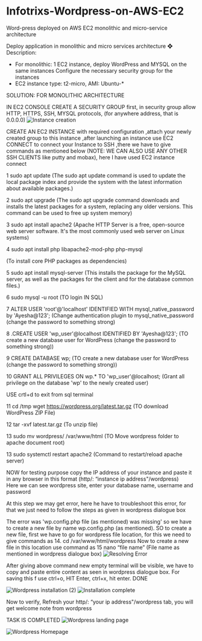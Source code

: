 # Infotrixs-Wordpress-on-AWS-EC2
Word-press deployed on AWS EC2 monolithic and micro-service architecture

Deploy application in monolithic and micro services architecture
❖ Description:
- For monolithic: 1 EC2 instance, deploy WordPress and MYSQL on the same instances
Configure the necessary security group for the instances
- EC2 instance type: t2-micro, AMI: Ubuntu-*

SOLUTION: FOR MONOLITHIC ARCHITECTURE 

IN EC2 CONSOLE CREATE A SECURITY GROUP first, in security group allow HTTP, HTTPS, SSH, MYSQL protocols, (for anywhere address, that is 0.0.0.0)
![Instance creation](https://github.com/Ayesha-SB/Infotrixs-Wordpress-on-AWS-EC2/assets/155983579/b4b75101-7732-458d-a34f-ea68c0a9284f)

CREATE AN EC2 INSTANCE with required configuration ,attach your newly created group to this instance ,after launching an instance use EC2 CONNECT  to connect your Instance to SSH ,there we have to give commands as mentioned below 
 (NOTE: WE CAN ALSO USE ANY OTHER SSH CLIENTS like putty and mobax), here I have used EC2 instance connect

1   sudo apt update 
(The sudo apt update command is used to update the local package index and provide the system with the latest information about available packages.)

2   sudo apt upgrade
(The sudo apt upgrade command downloads and installs the latest packages for a system, replacing any older versions. This command can be used to free up system memory)

3   sudo apt install apache2
(Apache HTTP Server is a free, open-source web server software. It's the most commonly used web server on Linux systems)


4 sudo apt install php libapache2-mod-php php-mysql

 (To install core PHP packages as dependencies)


5   sudo apt install mysql-server 
(This installs the package for the MySQL server, as well as the packages for the client and for the database common files.)

6   sudo mysql -u root
(TO login IN SQL)

7 ALTER USER 'root'@'localhost' IDENTIFIED WITH mysql_native_password by 'Ayesha@123';
(Change authentication plugin to mysql_native_password (change the password to something strong)


8 .CREATE USER 'wp_user'@localhost IDENTIFIED BY 'Ayesha@123';
(TO create a new database user for WordPress (change the password to something strong))

9 CREATE DATABASE wp;
(TO create a new database user for WordPress (change the password to something strong))

10 GRANT ALL PRIVILEGES ON wp.* TO 'wp_user'@localhost;
(Grant all privilege on the database 'wp' to the newly created user)

USE crtl+d to exit from sql terminal

11 cd /tmp
wget https://wordpress.org/latest.tar.gz
(TO download WordPress ZIP File)

12 tar -xvf latest.tar.gz
(To unzip file)

13 sudo mv wordpress/ /var/www/html
(TO Move wordpress folder to apache document root)

13 sudo systemctl restart apache2
(Command to restart/reload apache server)


NOW for testing purpose copy the IP address of your instance and paste it in any browser in this format (http/: “instance ip address"/wordpress)  
Here we can see wordpress site, enter your database name, username and password

At this step we may get error, here he have to troubleshoot this error, for that we just need to follow the steps as given in wordpress dialogue box

The error was  'wp.config.php file (as mentioned) was missing' so we have to create a new file by name wp.config.php (as mentioned).
SO to create a new file, first we have to go for wordpress file location, for this we need to give commands as 
14. cd /var/www/html/wordpress 
Now to create a new file in this location use command as 
15 nano “file name”
(File name as mentioned in wordpress dialogue box) 
![Resolving Error](https://github.com/Ayesha-SB/Infotrixs-Wordpress-on-AWS-EC2/assets/155983579/111b91b4-aa14-4bd3-9f0f-8be7b1d35bac)

 After giving above command new empty terminal will be visible, we have to copy and paste entire content as seen in wordpress dialogue box. 
For saving this f use ctrl+o, HIT Enter, ctrl+x, hit enter.
DONE

![Wordpress installation (2)](https://github.com/Ayesha-SB/Infotrixs-Wordpress-on-AWS-EC2/assets/155983579/cfe08b1a-578b-4ac5-a9c0-5eabb5b315f4)
![Installation complete](https://github.com/Ayesha-SB/Infotrixs-Wordpress-on-AWS-EC2/assets/155983579/9aefb3c4-113f-4a98-b18c-5237f6e935de)

Now to verify, Refresh your http/: “your ip address"/wordpress tab, you will get welcome note from wordpress 

TASK IS COMPLETED 
![Wordpress landing page](https://github.com/Ayesha-SB/Infotrixs-Wordpress-on-AWS-EC2/assets/155983579/b8ad87d7-3c55-4fc1-b489-54d4912a555b)

![Wordpress Homepage](https://github.com/Ayesha-SB/Infotrixs-Wordpress-on-AWS-EC2/assets/155983579/69f9c4de-d173-45c2-97fb-8742a363f1fe)





